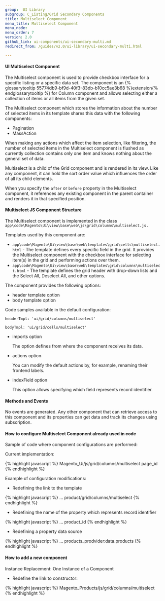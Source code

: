 ```yaml
---
group:  UI Library
subgroup: C_Listing/Grid Secondary Components
title: Multiselect Component
menu_title: Multiselect Component
menu_node:
menu_order: 7
version: 2.0
github_link: ui-components/ui-secondary-multi.md
redirect_from: /guides/v2.0/ui-library/ui-secondary-multi.html

---
```


#### UI Multiselect Component

The Multiselect component is used to provide checkbox interface for a specific listing or a specific data set. The component is an {% glossarytooltip 55774db9-bf9d-40f3-83db-b10cc5ae3b68 %}extension{% endglossarytooltip %} for Column component and allows selecting either a collection of items or all items from the given set.

The Multiselect component which stores the information about the number of selected items in its template shares this data with the following components:

* Pagination
* MassAction

When making any actions which affect the item selection, like filtering, the number of selected items in the Multiselect component is flushed as currently collection contains only one item and knows nothing about the general set of data.

Multiselect is a child of the Grid component and is rendered in its view. Like any component, it can hold the sort order value which influences the order of all its child elements.

When you specify the `after` or `before` property in the Multiselect component, it references any existing component in the parent container and renders it in that specified position.

#### Multiselect JS Component Structure

The Multiselect component is implemented in the class `app\code\Magento\Ui\view\base\web\js\grid\columns\multiselect.js.`

Templates used by this component are:

* `app\code\Magento\Ui\view\base\web\templates\grid\cells\multiselect.html` - The template defines every specific field in the grid. It provides the Multiselect component with the checkbox interface for selecting item(s) in the grid and performing actions over them.
* `app\code\Magento\Ui\view\base\web\templates\grid\columns\multiselect.html` - The template defines the grid header with drop-down lists and the Select All, Deselect All, and other options.

The component provides the following options:

* header template option
* body template option

Code samples available in the default configuration:

`headerTmpl: 'ui/grid/columns/multiselect'`

`bodyTmpl: 'ui/grid/cells/multiselect'`

* imports option

    The option defines from where the component receives its data.

* actions option

    You can modify the default actions by, for example, renaming their frontend labels.

* indexField option

    This option allows specifying which field represents record identifier.

#### Methods and Events

No events are generated. Any other component that can retrieve access to this component and its properties can get data and track its changes using subscription.

#### How to configure Multiselect Component already used in code

Sample of code where component configurations are performed:

Current implementation:

{% highlight javascript %}
<column name="ids" class="Magento\Ui\Component\MassAction\Columns\Column">
            <argument name="data" xsi:type="array">
                <item name="js_config" xsi:type="array">
                    <item name="component" xsi:type="string">Magento_Ui/js/grid/columns/multiselect</item>
                </item>
                <item name="config" xsi:type="array">
                    <item name="indexField" xsi:type="string">page_id</item>
                    <item name="appendTo" xsi:type="string"></item>
                </item>
            </argument>
        </column>
{% endhighlight %}

Example of configuration modifications:

* Redefining the link to the template

{% highlight javascript %}
<column name="ids" class="Magento\Ui\Component\MassAction\Columns\Column">
    <argument name="data" xsi:type="array">
        ...
        <item name="config" xsi:type="array">
            <item name="headerTmpl" xsi:type="string">product/grid/columns/multiselect</item>
        </item>
    </argument>
</column>
{% endhighlight %}

* Redefining the name of the property which represents record identifier

{% highlight javascript %}
<column name="ids" class="Magento\Ui\Component\MassAction\Columns\Column">
    <argument name="data" xsi:type="array">
        ...
        <item name="config" xsi:type="array">
            <item name="indexField" xsi:type="string">product_id</item>
        </item>
    </argument>
</column>
{% endhighlight %}

* Redefining a property data source

{% highlight javascript %}
<column name="ids" class="Magento\Ui\Component\MassAction\Columns\Column">
    <argument name="data" xsi:type="array">
        ...
        <item name="config" xsi:type="array">
            <item name="imports" xsi:type="array">
                <item name="rows">products_prodvider:data.products</item>
            </item>
        </item>
    </argument>
</column>
{% endhighlight %}

#### How to add a new component

Instance Replacement: One Instance of a Component

* Redefine the link to constructor:

{% highlight javascript %}
<column name="ids" class="Magento\Ui\Component\MassAction\Columns\Column">
    <argument name="data" xsi:type="array">
        <item name="js_config" xsi:type="array">
            <item name="component" xsi:type="string">Magento_Products/js/grid/columns/multiselect</item>
        </item>
    </argument>
</column>
{% endhighlight %}
